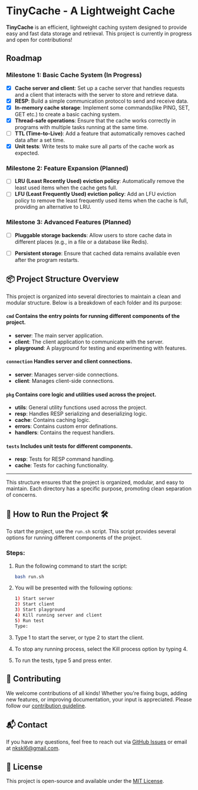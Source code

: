 # TinyCache - A Lightweight Cache

**TinyCache** is an efficient, lightweight caching system designed to provide easy and fast data storage and retrieval. This project is currently in progress and open for contributions!

## Roadmap

### Milestone 1: Basic Cache System (In Progress)
- [x] **Cache server and client**: Set up a cache server that handles requests and a client that interacts with the server to store and retrieve data.
- [x] **RESP**: Build a simple communication protocol to send and receive data.
- [x] **In-memory cache storage**: Implement some commands(like PING, SET, GET etc.) to create a basic caching system.
- [x] **Thread-safe operations**: Ensure that the cache works correctly in programs with multiple tasks running at the same time.
- [ ] **TTL (Time-to-Live)**: Add a feature that automatically removes cached data after a set time.
- [x] **Unit tests**: Write tests to make sure all parts of the cache work as expected.

### Milestone 2: Feature Expansion (Planned)
- [ ] **LRU (Least Recently Used) eviction policy**: Automatically remove the least used items when the cache gets full.
- [ ] **LFU (Least Frequently Used) eviction policy**: Add an LFU eviction policy to remove the least frequently used items when the cache is full, providing an alternative to LRU.

### Milestone 3: Advanced Features (Planned)
- [ ] **Pluggable storage backends**: Allow users to store cache data in different places (e.g., in a file or a database like Redis).
- [ ] **Persistent storage**: Ensure that cached data remains available even after the program restarts.


##  📦 Project Structure Overview

This project is organized into several directories to maintain a clean and modular structure. Below is a breakdown of each folder and its purpose:

#### `cmd` Contains the entry points for running different components of the project.

- **server**: The main server application.
- **client**: The client application to communicate with the server.
- **playground**: A playground for testing and experimenting with features.

#### `connection` Handles server and client connections.

- **server**: Manages server-side connections.
- **client**: Manages client-side connections.

#### `pkg` Contains core logic and utilities used across the project.

- **utils**: General utility functions used across the project.
- **resp**: Handles RESP serializing and deserializing logic.
- **cache**: Contains caching logic.
- **errors**: Contains custom error definations.
- **handlers**: Contains the request handlers.

#### `tests` Includes unit tests for different components.

- **resp**: Tests for RESP command handling.
- **cache**: Tests for caching functionality.

---

This structure ensures that the project is organized, modular, and easy to maintain. Each directory has a specific purpose, promoting clean separation of concerns.


## 🚀 How to Run the Project 🛠️

To start the project, use the `run.sh` script. This script provides several options for running different components of the project. 

### Steps:

1. Run the following command to start the script:
    ```bash
    bash run.sh
    ```
2. You will be presented with the following options:
   ```bash
   1) Start server
   2) Start client
   3) Start playground
   4) Kill running server and client
   5) Run test
   Type: 
    ```
3. Type 1 to start the server, or type 2 to start the client.

4. To stop any running process, select the Kill process option by typing 4.

5. To run the tests, type 5 and press enter.


## 🤝 Contributing

We welcome contributions of all kinds! Whether you're fixing bugs, adding new features, or improving documentation, your input is appreciated. Please follow our [contribution guideline](./CONTRIBUTING.md).

## 📬 Contact

If you have any questions, feel free to reach out via [GitHub Issues](https://github.com/nahK994/TinyCache/issues) or email at nkskl6@gmail.com.



## 📝 License

This project is open-source and available under the [MIT License](./LICENSE).

